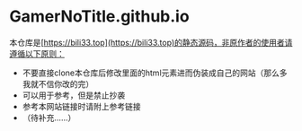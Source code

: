 # GamerNoTitle.github.io

本仓库是[https://bili33.top](https://bili33.top)的静态源码，非原作者的使用者请遵循以下原则：

- 不要直接clone本仓库后修改里面的html元素进而伪装成自己的网站（那么多我就不信你改的完）
- 可以用于参考，但是禁止抄袭
- 参考本网站链接时请附上参考链接
- （待补充……）